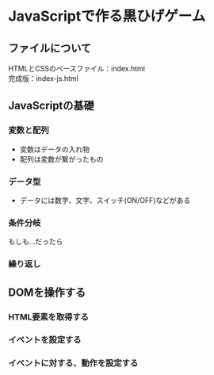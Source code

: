 # JavaScriptで作る黒ひげゲーム

## ファイルについて
HTMLとCSSのベースファイル：index.html  
完成版：index-js.html

## JavaScriptの基礎
### 変数と配列
* 変数はデータの入れ物
* 配列は変数が繋がったもの
### データ型
* データには数字、文字、スイッチ(ON/OFF)などがある
### 条件分岐
もしも…だったら
### 繰り返し
	
## DOMを操作する
### HTML要素を取得する
### イベントを設定する
### イベントに対する、動作を設定する
